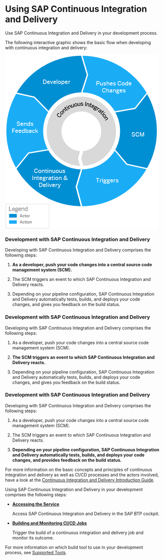 <!-- loio2f1072de2994475193913b107cd3e91f -->

# Using SAP Continuous Integration and Delivery

Use SAP Continuous Integration and Delivery in your development process.

The following interactive graphic shows the basic flow when developing with continuous integration and delivery:



![](images/CI_Basic_Flow_fd9b662.png)



### Development with SAP Continuous Integration and Delivery

Developing with SAP Continuous Integration and Delivery comprises the following steps:

1.  **As a developer, push your code changes into a central source code management system \(SCM\).**

2.  The SCM triggers an event to which SAP Continuous Integration and Delivery reacts.

3.  Depending on your pipeline configuration, SAP Continuous Integration and Delivery automatically tests, builds, and deploys your code changes, and gives you feedback on the build status.




### Development with SAP Continuous Integration and Delivery

Developing with SAP Continuous Integration and Delivery comprises the following steps:

1.  As a developer, push your code changes into a central source code management system \(SCM\).

2.  **The SCM triggers an event to which SAP Continuous Integration and Delivery reacts.**

3.  Depending on your pipeline configuration, SAP Continuous Integration and Delivery automatically tests, builds, and deploys your code changes, and gives you feedback on the build status.




### Development with SAP Continuous Integration and Delivery

Developing with SAP Continuous Integration and Delivery comprises the following steps:

1.  As a developer, push your code changes into a central source code management system \(SCM\).

2.  The SCM triggers an event to which SAP Continuous Integration and Delivery reacts.

3.  **Depending on your pipeline configuration, SAP Continuous Integration and Delivery automatically tests, builds, and deploys your code changes, and provides feedback on the build status.**




For more information on the basic concepts and principles of continuous integration and delivery as well as CI/CD processes and the actors involved, have a look at the [Continuous Integration and Delivery Introduction Guide](https://help.sap.com/viewer/ee5a61247061455ab232c19179fe4c3b/Cloud/en-US/7fc38a80cda446ef856c01f748dbede8.html).

Using SAP Continuous Integration and Delivery in your development comprises the following steps:

-   [**Accessing the Service**](accessing-the-service-9cec395.md)

    Access SAP Continuous Integration and Delivery in the SAP BTP cockpit.

-   [**Building and Monitoring CI/CD Jobs**](running-and-monitoring-ci-cd-jobs-db8521c.md)

    Trigger the build of a continuous integration and delivery job and monitor its outcome.




For more information on which build tool to use in your development process, see [Supported Tools](supported-tools-5949283.md).

